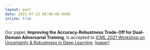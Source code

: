 ```yaml
---
layout: post
date: 2021-07-23 00:00:00-0400
inline: true
---
```


Our paper, __Improving the Accuracy-Robustness Trade-Off for Dual-Domain Adversarial Training__, is accepted to [ICML 2021 Workshop on Uncertainty & Robustness in Deep Learning](https://sites.google.com/view/udlworkshop2021/home). [[paper]](http://www.gatsby.ucl.ac.uk/~balaji/udl2021/accepted-papers/UDL2021-paper-048.pdf)
